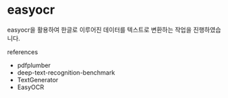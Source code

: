 # easyocr

easyocr을 활용하여 한글로 이루어진 데이터를 텍스트로 변환하는 작업을 진행하였습니다.

references 

* pdfplumber
* deep-text-recognition-benchmark
* TextGenerator
* EasyOCR

